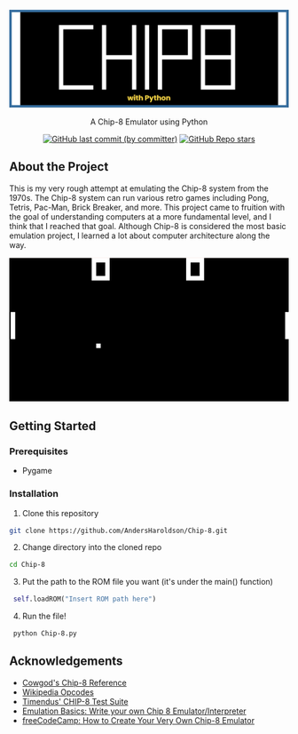 ![Logo](resources/banner.png)

<p align="center">
A Chip-8 Emulator using Python
</p>

<div align="center">

  <a href="">![GitHub last commit (by committer)](https://img.shields.io/github/last-commit/AndersHaroldson/Chip-8?style=flat-square)</a>
  <a href="">![GitHub Repo stars](https://img.shields.io/github/stars/AndersHaroldson/Chip-8?style=flat-square)</a>

</div>

## About the Project
This is my very rough attempt at emulating the Chip-8 system from the 1970s. The Chip-8 system can run various retro games including Pong, Tetris, Pac-Man, Brick Breaker, and more. 
This project came to fruition with the goal of understanding computers at a more fundamental level, and I think that I reached that goal. 
Although Chip-8 is considered the most basic emulation project, I learned a lot about computer architecture along the way. 


<div align="center">
  
  ![App Screenshot](resources/pongSC.png)
  
  <!-- ![App Screenshot](resources/brickSC.png) -->

</div>

## Getting Started
### Prerequisites
- Pygame
### Installation
1. Clone this repository
```bash
git clone https://github.com/AndersHaroldson/Chip-8.git
```
2. Change directory into the cloned repo
```bash
cd Chip-8
```
3. Put the path to the ROM file you want (it's under the main() function)
```python
 self.loadROM("Insert ROM path here")
```
4. Run the file!
```bash
 python Chip-8.py
```

## Acknowledgements
- [Cowgod's Chip-8 Reference](http://devernay.free.fr/hacks/chip8/C8TECH10.HTM#0.0)
- [Wikipedia Opcodes](https://en.wikipedia.org/wiki/CHIP-8#Opcode_table)
- [Timendus' CHIP-8 Test Suite](https://github.com/Timendus/chip8-test-suite#chip-8-splash-screen)
- [Emulation Basics: Write your own Chip 8 Emulator/Interpreter](https://omokute.blogspot.com/2012/06/emulation-basics-write-your-own-chip-8.html)
- [freeCodeCamp: How to Create Your Very Own Chip-8 Emulator](https://www.freecodecamp.org/news/creating-your-very-own-chip-8-emulator/)


